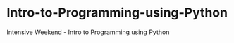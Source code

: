 Intro-to-Programming-using-Python
=================================

Intensive Weekend - Intro to Programming using Python
